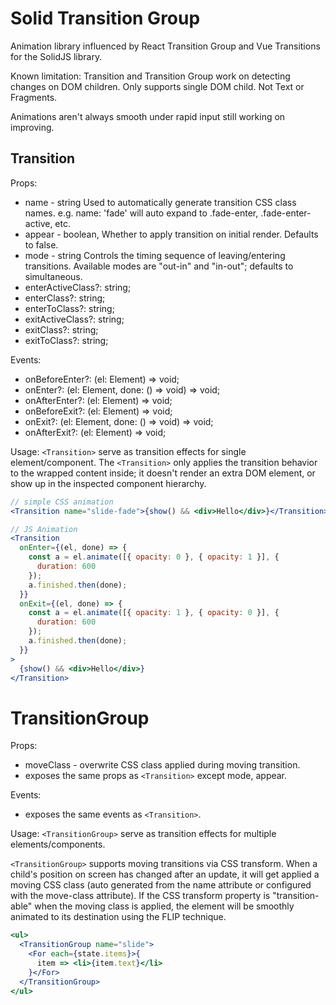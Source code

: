 # Solid Transition Group

Animation library influenced by React Transition Group and Vue Transitions for the SolidJS library.

Known limitation: Transition and Transition Group work on detecting changes on DOM children. Only supports single DOM child. Not Text or Fragments.

Animations aren't always smooth under rapid input still working on improving.

## Transition

Props:
- name - string Used to automatically generate transition CSS class names. e.g. name: 'fade' will auto expand to .fade-enter, .fade-enter-active, etc.
- appear - boolean, Whether to apply transition on initial render. Defaults to false.
- mode - string Controls the timing sequence of leaving/entering transitions. Available modes are "out-in" and "in-out"; defaults to simultaneous.
- enterActiveClass?: string;
- enterClass?: string;
- enterToClass?: string;
- exitActiveClass?: string;
- exitClass?: string;
- exitToClass?: string;

Events:
- onBeforeEnter?: (el: Element) => void;
- onEnter?: (el: Element, done: () => void) => void;
- onAfterEnter?: (el: Element) => void;
- onBeforeExit?: (el: Element) => void;
- onExit?: (el: Element, done: () => void) => void;
- onAfterExit?: (el: Element) => void;

Usage:
`<Transition>` serve as transition effects for single element/component. The `<Transition>` only applies the transition behavior to the wrapped content inside; it doesn't render an extra DOM element, or show up in the inspected component hierarchy.

```jsx
// simple CSS animation
<Transition name="slide-fade">{show() && <div>Hello</div>}</Transition>

// JS Animation
<Transition
  onEnter={(el, done) => {
    const a = el.animate([{ opacity: 0 }, { opacity: 1 }], {
      duration: 600
    });
    a.finished.then(done);
  }}
  onExit={(el, done) => {
    const a = el.animate([{ opacity: 1 }, { opacity: 0 }], {
      duration: 600
    });
    a.finished.then(done);
  }}
>
  {show() && <div>Hello</div>}
</Transition>
```

# TransitionGroup

Props:

* moveClass - overwrite CSS class applied during moving transition.
* exposes the same props as `<Transition>` except mode, appear.

Events:
* exposes the same events as `<Transition>`.

Usage:
`<TransitionGroup>` serve as transition effects for multiple elements/components.

`<TransitionGroup>` supports moving transitions via CSS transform. When a child's position on screen has changed after an update, it will get applied a moving CSS class (auto generated from the name attribute or configured with the move-class attribute). If the CSS transform property is "transition-able" when the moving class is applied, the element will be smoothly animated to its destination using the FLIP technique.

```jsx
<ul>
  <TransitionGroup name="slide">
    <For each={state.items}>{
      item => <li>{item.text}</li>
    }</For>
  </TransitionGroup>
</ul>
```
